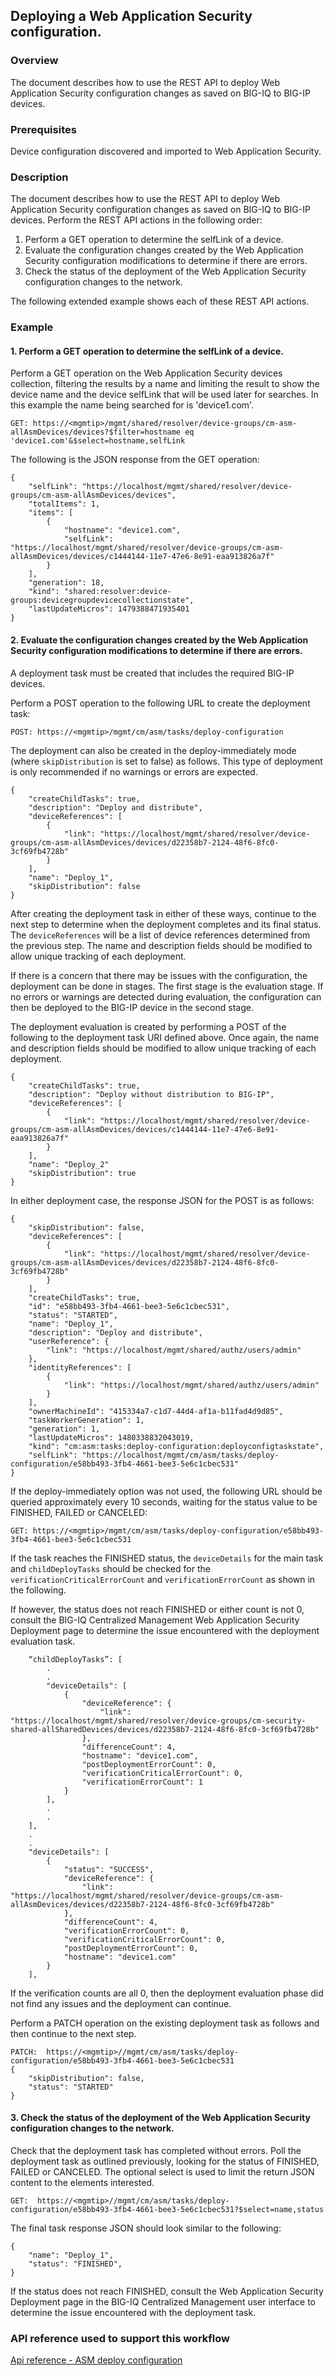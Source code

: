 ## Deploying a Web Application Security configuration.

### Overview
The document describes how to use the REST API to deploy Web Application Security configuration changes as saved on BIG-IQ to BIG-IP devices.

### Prerequisites
Device configuration discovered and imported to Web Application Security.
 
### Description
The document describes how to use the REST API to deploy Web Application Security configuration changes as saved on BIG-IQ to BIG-IP devices.
Perform the REST API actions in the following order:
1. Perform a GET operation to determine the selfLink of a device.
2. Evaluate the configuration changes created by the Web Application Security configuration modifications to determine if there are errors.
3. Check the status of the deployment of the Web Application Security configuration changes to the network.

The following extended example shows each of these REST API actions.
### Example
#### 1. Perform a GET operation to determine the selfLink of a device.
Perform a GET operation on the Web Application Security devices collection, filtering the results by a name and limiting the result to show the device name and the device selfLink that will be used later for searches. In this example the name being searched for is 'device1.com'.
```
GET: https://<mgmtip>/mgmt/shared/resolver/device-groups/cm-asm-allAsmDevices/devices?$filter=hostname eq 'device1.com'&$select=hostname,selfLink
```
The following is the JSON response from the GET operation:
```
{
    "selfLink": "https://localhost/mgmt/shared/resolver/device-groups/cm-asm-allAsmDevices/devices",
    "totalItems": 1,
    "items": [
        {
            "hostname": "device1.com",
            "selfLink": "https://localhost/mgmt/shared/resolver/device-groups/cm-asm-allAsmDevices/devices/c1444144-11e7-47e6-8e91-eaa913826a7f"
        }
    ],
    "generation": 18,
    "kind": "shared:resolver:device-groups:devicegroupdevicecollectionstate",
    "lastUpdateMicros": 1479388471935401
}
```
#### 2. Evaluate the configuration changes created by the Web Application Security configuration modifications to determine if there are errors.

A deployment task must be created that includes the required BIG-IP devices.

Perform a POST operation to the following URL to create the deployment task:
```
POST: https://<mgmtip>/mgmt/cm/asm/tasks/deploy-configuration
```
The deployment can also be created in the deploy-immediately mode (where `skipDistribution` is set to false) as follows.  This type of deployment is only recommended if no warnings or errors are expected. 
```
{
    "createChildTasks": true,
    "description": "Deploy and distribute",
    "deviceReferences": [
        {
            "link": "https://localhost/mgmt/shared/resolver/device-groups/cm-asm-allAsmDevices/devices/d22358b7-2124-48f6-8fc0-3cf69fb4728b"
        }
    ],
    "name": "Deploy_1",
    "skipDistribution": false
}
```
After creating the deployment task in either of these ways, continue to the next step to determine when the deployment completes and its final status. The `deviceReferences` will be a list of device references determined from the previous step. The name and description fields should be modified to allow unique tracking of each deployment.

If there is a concern that there may be issues with the configuration, the deployment can be done in stages. The first stage is the evaluation stage. If no errors or warnings are detected during evaluation, the configuration can then be deployed to the BIG-IP device in the second stage.

The deployment evaluation is created by performing a POST of the following to the deployment task URI defined above. Once again, the name and description fields should be modified to allow unique tracking of each deployment.
```
{
    "createChildTasks": true,
    "description": "Deploy without distribution to BIG-IP",
    "deviceReferences": [
        {
            "link": "https://localhost/mgmt/shared/resolver/device-groups/cm-asm-allAsmDevices/devices/c1444144-11e7-47e6-8e91-eaa913826a7f"
        }
    ],
    "name": "Deploy_2"
    "skipDistribution": true
}
```
In either deployment case, the response JSON for the POST is as follows:
```
{
    "skipDistribution": false,
    "deviceReferences": [
        {
            "link": "https://localhost/mgmt/shared/resolver/device-groups/cm-asm-allAsmDevices/devices/d22358b7-2124-48f6-8fc0-3cf69fb4728b"
        }
    ],
    "createChildTasks": true,
    "id": "e58bb493-3fb4-4661-bee3-5e6c1cbec531",
    "status": "STARTED",
    "name": "Deploy_1",
    "description": "Deploy and distribute",
    "userReference": {
        "link": "https://localhost/mgmt/shared/authz/users/admin"
    },
    "identityReferences": [
        {
            "link": "https://localhost/mgmt/shared/authz/users/admin"
        }
    ],
    "ownerMachineId": "415334a7-c1d7-44d4-af1a-b11fad4d9d85",
    "taskWorkerGeneration": 1,
    "generation": 1,
    "lastUpdateMicros": 1480338832043019,
    "kind": "cm:asm:tasks:deploy-configuration:deployconfigtaskstate",
    "selfLink": "https://localhost/mgmt/cm/asm/tasks/deploy-configuration/e58bb493-3fb4-4661-bee3-5e6c1cbec531"
}
```
If the deploy-immediately option was not used, the following URL should be queried approximately every 10 seconds, waiting for the status value to be FINISHED, FAILED or CANCELED:
```
GET: https://<mgmtip>/mgmt/cm/asm/tasks/deploy-configuration/e58bb493-3fb4-4661-bee3-5e6c1cbec531
```
If the task reaches the FINISHED status, the `deviceDetails` for the main task and `childDeployTasks` should be checked for the `verificationCriticalErrorCount` and `verificationErrorCount` as shown in the following.

If however, the status does not reach FINISHED or either count is not 0, consult the BIG-IQ Centralized Management Web Application Security Deployment page to determine the issue encountered with the deployment evaluation task.
```
    “childDeployTasks”: [
        .
        .
        "deviceDetails": [
            {
                "deviceReference": {
                    "link": "https://localhost/mgmt/shared/resolver/device-groups/cm-security-shared-allSharedDevices/devices/d22358b7-2124-48f6-8fc0-3cf69fb4728b"
                },
                "differenceCount": 4,
                "hostname": "device1.com",
                "postDeploymentErrorCount": 0,
                "verificationCriticalErrorCount": 0,
                "verificationErrorCount": 1
            }
        ],
        .
        .
    ],
    .
    .
    "deviceDetails": [
        {
            "status": "SUCCESS",
            "deviceReference": {
                "link": "https://localhost/mgmt/shared/resolver/device-groups/cm-asm-allAsmDevices/devices/d22358b7-2124-48f6-8fc0-3cf69fb4728b"
            },
            "differenceCount": 4,
            "verificationErrorCount": 0,
            "verificationCriticalErrorCount": 0,
            "postDeploymentErrorCount": 0,
            "hostname": "device1.com"
        }
    ],
```
If the verification counts are all 0, then the deployment evaluation phase did not find any issues and the deployment can continue. 

Perform a PATCH operation on the existing deployment task as follows and then continue to the next step.
```
PATCH:  https://<mgmtip>//mgmt/cm/asm/tasks/deploy-configuration/e58bb493-3fb4-4661-bee3-5e6c1cbec531
{
    "skipDistribution": false,
    "status": "STARTED"
}
```
#### 3. Check the status of the deployment of the Web Application Security configuration changes to the network.

Check that the deployment task has completed without errors. 
Poll the deployment task as outlined previously, looking for the status of FINISHED, FAILED or CANCELED. The optional select is used to limit the return JSON content to the elements interested.
```
GET:  https://<mgmtip>//mgmt/cm/asm/tasks/deploy-configuration/e58bb493-3fb4-4661-bee3-5e6c1cbec531?$select=name,status
```
The final task response JSON should look similar to the following:
```
{
    "name": "Deploy_1",
    "status": "FINISHED",
}
```
If the status does not reach FINISHED, consult the Web Application Security Deployment page in the BIG-IQ Centralized Management user interface to determine the issue encountered with the deployment task.

### API reference used to support this workflow
[Api reference - ASM deploy configuration](../html-reference/deploy-configuration.html)